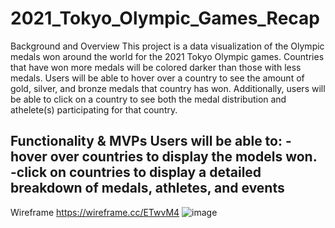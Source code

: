 # 2021_Tokyo_Olympic_Games_Recap

Background and Overview
This project is a data visualization of the Olympic medals won around the world for the 2021 Tokyo Olympic games. Countries that have won more medals will be colored darker than those with less medals. Users will be able to hover over a country to see the amount of gold, silver, and bronze medals that country has won. Additionally, users will be able to click on a country to see both the medal distribution and athelete(s) participating for that country.

Functionality & MVPs
Users will be able to:
-hover over countries to display the models won.
-click on countries to display a detailed breakdown of medals, athletes, and events
- 

Wireframe
https://wireframe.cc/ETwvM4
![image](https://user-images.githubusercontent.com/39417343/136477520-59ff1e76-35bc-42d5-867d-df52517a5848.png)
